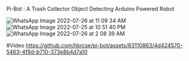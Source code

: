 Pi-Bot : A Trash Collector
Object Detecting Arduino Powered Robot

![WhatsApp Image 2022-07-26 at 11 09 34 AM](https://github.com/hkrcse/pi-bot/assets/63110863/d0d547fe-ba23-429a-8c8f-76cea9374639)
![WhatsApp Image 2022-07-25 at 10 51 40 PM](https://github.com/hkrcse/pi-bot/assets/63110863/6ad12f9a-392b-43e9-bbad-1307532615fc)
![WhatsApp Image 2022-07-26 at 2 08 39 AM](https://github.com/hkrcse/pi-bot/assets/63110863/af3a6b4c-bc64-49a7-bcbe-c67dce45ba91)

#Video
https://github.com/hkrcse/pi-bot/assets/63110863/4d424570-5463-4f9d-b710-373e8b4d7a10

